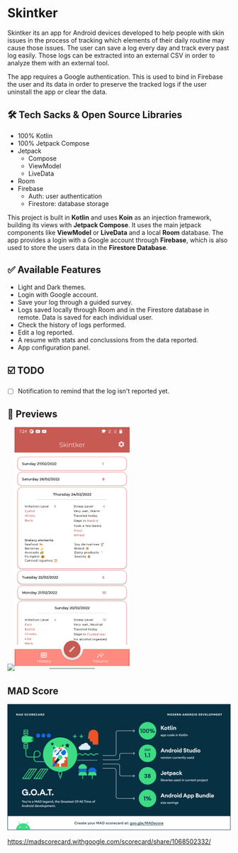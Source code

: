 # Skintker

Skintker its an app for Android devices developed to help people with skin issues in the process of
tracking which elements of their daily routine may cause those issues. The user can save a log every
day and track every past log easily. Those logs can be extracted into an external CSV in order to
analyze them with an external tool.

The app requires a Google authentication. This is used to bind in Firebase the user and its data in
order to preserve the tracked logs if the user uninstall the app or clear the data.

## 🛠 Tech Sacks & Open Source Libraries

- 100% Kotlin
- 100% Jetpack Compose
- Jetpack
    - Compose
    - ViewModel
    - LiveData
- Room
- Firebase
    - Auth: user authentication
    - Firestore: database storage

This project is built in **Kotlin** and uses **Koin** as an injection framework, building its views
with **Jetpack Compose**. It uses the main jetpack components like **ViewModel** or  **LiveData**
and a local **Room** database. The app provides a login with a Google account through **Firebase**,
which is also used to store the users data in the **Firestore Database**.

## ✅ Available Features

- Light and Dark themes.
- Login with Google account.
- Save your log through a guided survey.
- Logs saved locally through Room and in the Firestore database in remote. Data is saved for each
  individual user.
- Check the history of logs performed.
- Edit a log reported.
- A resume with stats and conclussions from the data reported.
- App configuration panel.

## ☑️ TODO

- [  ] Notification to remind that the log isn't reported yet.

## :iphone: Previews

<img src="/results/questions.gif" width="260"><img src="/results/home_history.jpg" width="260">

## MAD Score

<img src="/results/summary.png" width="1500">

https://madscorecard.withgoogle.com/scorecard/share/1068502332/
